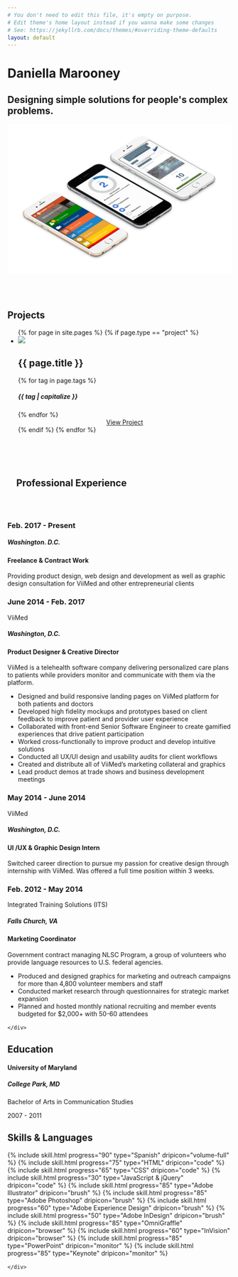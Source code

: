 ```yaml
---
# You don't need to edit this file, it's empty on purpose.
# Edit theme's home layout instead if you wanna make some changes
# See: https://jekyllrb.com/docs/themes/#overriding-theme-defaults
layout: default
---
```

<div class="container header-contain invert primary-bg">
  <div class="headline">
    <h1 class="canon">Daniella Marooney</h1>
    <!-- <h2 class="trafalgar">Product Designer. Graphic Designer. Visual Designer. </h2> -->
    <h2 class="double-pica">Designing simple solutions for people's complex problems. </h2>
  </div>
  <div class="product-container">
    <img src="/images/backgrounds/display.png">
  </div>
</div>
<section id="projects" class="project-gallery default" style="padding-top: 50px;">
  <h2 class="trafalgar text-center">Projects</h2>
  <ul>
    {% for page in site.pages %}
      {% if page.type == "project" %}
        <li class="default"><img src="{{ page.gallery_image }}">
          <div class="what">
            <h2 class="double-pica">{{ page.title }}</h2>
          </div>
          <div class="tags">
          {% for tag in page.tags %}
            <div class="tag">
              <div data-icon="{% case tag %} {% when 'gamification' %} } {% when 'UI design' %} K {% when 'web design' %} # {% when 'web development' %} 3 {% when 'product design' %} % {% endcase %}" class="icon"></div>
              <h5 class="minion">{{ tag | capitalize }}</h5>
            </div>
          {% endfor %}
          </div>
          <center>
          <a href="{{ page.url }}">View Project</a>
          </center>
        </li>
      {% endif %}
    {% endfor %}

  </ul>
</section>
<div class="experience">
  <h2 class="trafalgar text-center" style="padding: 70px 20px 50px 20px;">Professional Experience</h2>
  <div class="timeliner-container">
    <div class="timeline">
      <div class="entry">
        <div class="title">
          <h3>Feb. 2017 - Present</h3>
          <h5 class="minion">Washington. D.C.</h5>
        </div>
        <div class="body">
          <h4 class="pica">Freelance & Contract Work</h4>
          <p>Providing product design, web design and development as
          well as graphic design consultation for ViiMed and other
          entrepreneurial clients</p>
        </div>
      </div>
      <div class="entry">
        <div class="title">
          <h3>June 2014 - Feb. 2017</h3>
          <p>ViiMed</p>
          <h5 class="minion">Washington, D.C.</h5>
        </div>
        <div class="body">
          <h4 class="pica">Product Designer & Creative Director</h4>
          <p>ViiMed is a telehealth software company delivering personalized care
          plans to patients while providers monitor and communicate
          with them via the platform.</p>
          <ul>
            <li>Designed and build responsive landing pages on ViiMed
            platform for both patients and doctors</li>
            <li>Developed high fidelity mockups and prototypes based on
            client feedback to improve patient and provider user
            experience</li>
            <li>Collaborated with front-end Senior Software Engineer to
            create gamified experiences that drive patient participation</li>
            <li>Worked cross-functionally to improve product and develop
            intuitive solutions</li>
            <li>Conducted all UX/UI design and usability audits for client
            workflows</li>
            <li>Created and distribute all of ViiMed’s marketing collateral
            and graphics</li>
            <li>Lead product demos at trade shows and business
            development meetings</li>
          </ul>
        </div>
      </div>
      <div class="entry">
        <div class="title">
          <h3>May 2014 - June 2014</h3>
          <p>ViiMed</p>
          <h5 class="minion">Washington, D.C.</h5>
        </div>
        <div class="body">
          <h4 class="pica">UI /UX & Graphic Design Intern</h4>
          <p>Switched career direction to pursue my passion for creative
          design through internship with ViiMed. Was offered a full
          time position within 3 weeks.</p>
        </div>
      </div>
      <div class="entry">
        <div class="title">
          <h3>Feb. 2012 - May 2014</h3>
          <p>Integrated Training Solutions (ITS)</p>
          <h5 class="minion">Falls Church, VA</h5>
        </div>
        <div class="body">
          <h4 class="pica">Marketing Coordinator</h4>
          <p>Government contract managing NLSC Program, a group of
          volunteers who provide language resources to U.S. federal
              agencies.</p>
          <ul>
            <li>Produced and designed graphics for marketing and outreach campaigns
            for more than 4,800 volunteer members and staff</li>
            <li>Conducted market research through questionnaires for
            strategic market expansion</li>
            <li>Planned and hosted monthly national recruiting and member events budgeted for $2,000+ with 50-60 attendees</li>
          </ul>
        </div>
      </div>

    </div>
  </div>
  <div class="timeliner-container">
    <div class="education">
        <h2 class="double-pica">Education</h2>
        <div class="body">
          <h4 class="pica">University of Maryland</h4>
        </div>
        <div class="title">
          <h5 class="minion">College Park, MD</h5>
          <p>Bachelor of Arts in Communication Studies</p>
          <p>2007 - 2011</p>
        </div>
      </div>
  </div>
</div>
<div class="container invert grapefruit-bg">
  <h2 class="trafalgar text-center">Skills & Languages</h2>
  <div class="skill-sets">
    <div id="skills" class="skills-container">
      <div class="skills">
        {% include skill.html progress="90" type="Spanish" dripicon="volume-full" %}
        {% include skill.html progress="75" type="HTML" dripicon="code" %}
        {% include skill.html progress="65" type="CSS" dripicon="code" %}
        {% include skill.html progress="30" type="JavaScript & jQuery"  dripicon="code" %}
        {% include skill.html progress="85" type="Adobe Illustrator"  dripicon="brush" %}
        {% include skill.html progress="85" type="Adobe Photoshop" dripicon="brush" %}
        {% include skill.html progress="60" type="Adobe Experience Design" dripicon="brush" %}
        {% include skill.html progress="50" type="Adobe InDesign" dripicon="brush" %}
        {% include skill.html progress="85" type="OmniGraffle" dripicon="browser" %}
        {% include skill.html progress="60" type="InVision" dripicon="browser" %}
        {% include skill.html progress="85" type="PowerPoint" dripicon="monitor" %}
        {% include skill.html progress="85" type="Keynote" dripicon="monitor" %}
      </div>

    </div>
  </div>
</div>

